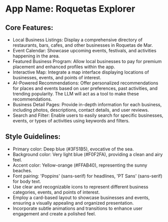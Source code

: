 # **App Name**: Roquetas Explorer

## Core Features:

- Local Business Listings: Display a comprehensive directory of restaurants, bars, cafes, and other businesses in Roquetas de Mar.
- Event Calendar: Showcase upcoming events, festivals, and activities happening in the area.
- Featured Business Program: Allow local businesses to pay for premium placement and enhanced profiles within the app.
- Interactive Map: Integrate a map interface displaying locations of businesses, events, and points of interest.
- AI-Powered Recommendations: Offer personalized recommendations for places and events based on user preferences, past activities, and trending popularity. The LLM will act as a tool to make these recommendations. 
- Business Detail Pages: Provide in-depth information for each business, including photos, descriptions, contact details, and user reviews.
- Search and Filter: Enable users to easily search for specific businesses, events, or types of activities using keywords and filters.

## Style Guidelines:

- Primary color: Deep blue (#3F51B5), evocative of the sea.
- Background color: Very light blue (#F0F2FA), providing a clean and airy feel.
- Accent color: Yellow-orange (#FFAB40), representing the sunny beaches.
- Font pairing: 'Poppins' (sans-serif) for headlines, 'PT Sans' (sans-serif) for body text.
- Use clear and recognizable icons to represent different business categories, events, and points of interest.
- Employ a card-based layout to showcase businesses and events, ensuring a visually appealing and organized presentation.
- Incorporate subtle animations and transitions to enhance user engagement and create a polished feel.